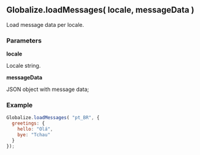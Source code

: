 ## Globalize.loadMessages( locale, messageData )

Load message data per locale.

### Parameters

**locale**

Locale string.

**messageData**

JSON object with message data;

### Example

```javascript
Globalize.loadMessages( "pt_BR", {
  greetings: {
    hello: "Olá",
    bye: "Tchau"
  }
});
```
